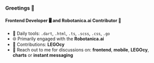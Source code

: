 ### Greetings 🌟

#### Frontend Developer 🖥️ and Robotanica.ai Contributor 🌱

- 🔧 Daily tools: `.dart`, `.html`, `.ts`, `.scss`, `.css`, `.go`
- 🌐 Primarily engaged with the **Robotanica.ai**
- 🧱 Contributions: **LEGOcy**
- 📩 Reach out to me for discussions on: **frontend**, **mobile**, **LEGOcy**, **charts** or **instant messaging**

